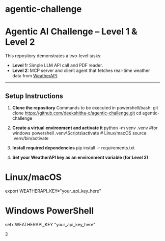 # agentic-challenge
# Agentic AI Challenge – Level 1 & Level 2

This repository demonstrates a two-level tasks:

- **Level 1:** Simple LLM API call and PDF reader.
- **Level 2:** MCP server and client agent that fetches real-time weather data from [WeatherAPI](https://www.weatherapi.com/).

---

## Setup Instructions

1. **Clone the repository**
Commands to be executed in powershell/bash:
git clone https://github.com/deekshitha-c/agentic-challenge.git
cd agentic-challenge

2. **Create a virtual environment and activate it**
python -m venv .venv #for windows powershell
.venv\Scripts\activate # Linux/macOS
source .venv/bin/activate

3. **Install required dependencies**
   pip install -r requirements.txt

4. **Set your WeatherAPI key as an environment variable (for Level 2)**

# Linux/macOS
export WEATHERAPI_KEY="your_api_key_here"
# Windows PowerShell
setx WEATHERAPI_KEY "your_api_key_here"


3
